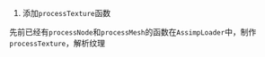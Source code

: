 1. 添加`processTexture`函数

先前已经有`processNode`和`processMesh`的函数在`AssimpLoader`中，制作`processTexture`，解析纹理


<!--stackedit_data:
eyJoaXN0b3J5IjpbLTg5MTEyNTg4Nyw5Nzc4MTc4OTNdfQ==
-->